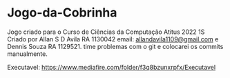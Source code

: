# Jogo-da-Cobrinha
Jogo criado para o Curso de Ciências da Computação Atitus 2022 1S
Criado por Allan S D Avila RA 1130042 email: allandavila1109@gmail.com e Dennis Souza RA 1129521.
time problemas com o git e colocarei os commits manualmente.


Executavel: https://www.mediafire.com/folder/f3q8bzunxrpfx/Executavel
